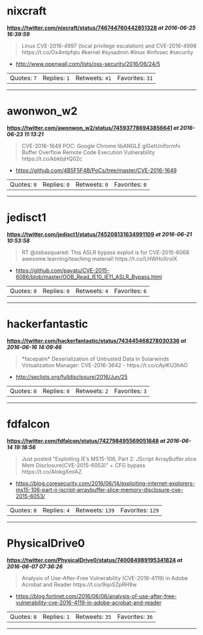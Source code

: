 # nixcraft
**https://twitter.com/nixcraft/status/746744760442851328 _at 2016-06-25 16:39:59_**
<blockquote>
Linux CVE-2016-4997 (local privilege escalation) and CVE-2016-4998 https://t.co/Ox4mlpfqlu #kernel #sysadmin #linux #infosec #security
</blockquote>

* http://www.openwall.com/lists/oss-security/2016/06/24/5

<table><tr>
<td>Quotes: <code>7</code></td>
<td>Replies: <code>1</code></td>
<td>Retweets: <code>41</code></td>
<td>Favorites: <code>31</code></td>
</table></tr>

---

# awonwon_w2
**https://twitter.com/awonwon_w2/status/745937786943856641 _at 2016-06-23 11:13:21_**
<blockquote>
CVE-2016-1649 POC: Google Chrome libANGLE glGetUniformfv Buffer Overflow Remote Code Execution Vulnerability
https://t.co/kbkbjHQ02c
</blockquote>

* https://github.com/4B5F5F4B/PoCs/tree/master/CVE-2016-1649

<table><tr>
<td>Quotes: <code>0</code></td>
<td>Replies: <code>0</code></td>
<td>Retweets: <code>0</code></td>
<td>Favorites: <code>0</code></td>
</table></tr>

---

# jedisct1
**https://twitter.com/jedisct1/status/745208131634991109 _at 2016-06-21 10:53:58_**
<blockquote>
RT @zebasquared: This ASLR bypass exploit is for CVE-2015-6068 awesome learning/teaching material! https://t.co/LHWHoXroIX
</blockquote>

* https://github.com/payatu/CVE-2015-6086/blob/master/OOB_Read_IE10_IE11_ASLR_Bypass.html

<table><tr>
<td>Quotes: <code>0</code></td>
<td>Replies: <code>0</code></td>
<td>Retweets: <code>4</code></td>
<td>Favorites: <code>6</code></td>
</table></tr>

---

# hackerfantastic
**https://twitter.com/hackerfantastic/status/743445468278030336 _at 2016-06-16 14:09:46_**
<blockquote>
*facepalm* Deserialization of Untrusted Data in Solarwinds Virtualization Manager: CVE-2016-3642 - https://t.co/cAylKU3hAO
</blockquote>

* http://seclists.org/fulldisclosure/2016/Jun/25

<table><tr>
<td>Quotes: <code>0</code></td>
<td>Replies: <code>0</code></td>
<td>Retweets: <code>2</code></td>
<td>Favorites: <code>3</code></td>
</table></tr>

---

# fdfalcon
**https://twitter.com/fdfalcon/status/742798495569051648 _at 2016-06-14 19:18:56_**
<blockquote>
Just posted "Exploiting IE’s MS15-106, Part 2: JScript ArrayBuffer.slice Mem Disclosure(CVE-2015-6053)" + CFG bypass https://t.co/AIokgXmlAZ
</blockquote>

* https://blog.coresecurity.com/2016/06/14/exploiting-internet-explorers-ms15-106-part-ii-jscript-arraybuffer-slice-memory-disclosure-cve-2015-6053/

<table><tr>
<td>Quotes: <code>0</code></td>
<td>Replies: <code>4</code></td>
<td>Retweets: <code>139</code></td>
<td>Favorites: <code>129</code></td>
</table></tr>

---

# PhysicalDrive0
**https://twitter.com/PhysicalDrive0/status/740084989195341824 _at 2016-06-07 07:36:26_**
<blockquote>
Analysis of Use-After-Free Vulnerability (CVE-2016-4119) in Adobe Acrobat and Reader 
https://t.co/9qoSZpRH9w
</blockquote>

* https://blog.fortinet.com/2016/06/06/analysis-of-use-after-free-vulnerability-cve-2016-4119-in-adobe-acrobat-and-reader

<table><tr>
<td>Quotes: <code>0</code></td>
<td>Replies: <code>1</code></td>
<td>Retweets: <code>35</code></td>
<td>Favorites: <code>36</code></td>
</table></tr>

---

